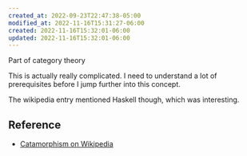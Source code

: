 ```yaml
---
created_at: 2022-09-23T22:47:38-05:00
modified_at: 2022-11-16T15:31:27-06:00
created: 2022-11-16T15:32:01-06:00
updated: 2022-11-16T15:32:01-06:00
---
```


Part of category theory

This is actually really complicated.  I need to understand a lot of prerequisites before I jump further into this concept.

The wikipedia entry mentioned Haskell though, which was interesting.

## Reference
- [Catamorphism on Wikipedia](https://en.wikipedia.org/wiki/Catamorphism)